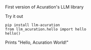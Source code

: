 First version of Acuration's LLM library

Try it out
```
pip install llm-acuration
from llm_acuration.hello import hello
hello()
```
Prints "Hello, Acuration World!"
